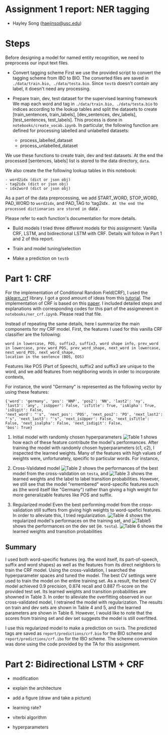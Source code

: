 # Assignment 1 report: NER tagging
- Hayley Song (haejinso@usc.edu)

# Steps
Before designing a model for named entity recognition, we need to preprocess our input text files.

- Convert tagging scheme
First we use the provided script to convert the tagging scheme from IBO to BIO.
The converted files are saved in `./data/train.bio, ./data/testa.bio`. Since `testb` doesn't
contain any label, it doesn't need any processing.  

- Prepare train, dev, test dataset for the supervised learning framework
We map each word and tag in `./data/train.bio, ./data/testa.bio` to indices according to the lookup
tables and split the datasets to create [train_sentences, train_labels], [dev_sentences, dev_labels], 
[test_sentences, test_labels]. This process is done in `notebooks/create_vocab.ipynb`. 
In particular, the following function are defined for processing labelled and unlabelled datasets:

    - process_labelled_dataset
    - process_unlabelled_dataset

We use these functions to create train, dev and test datasets. At the end the processed 
[sentences, labels] list is stored to the data directory, `data`.

We also create the the following lookup tables in this notebook:

    - word2idx (dict or json obj)
    - tag2idx (dict or json obj)
    - idx2word (dict or json obj)
    
As a part of the data preprocessing, we add START_WORD, STOP_WORD, PAD_WORD to `word2idx`, and 
PAD_TAG to 'tag2idx`. At the end the processed dictionaries are stored in `data`.

Please refer to each function's documentation for more details.

- Build models
I tried three different models for this assignment: Vanilla CRF, LSTM, and bidirectional LSTM with CRF.
Details will follow in Part 1 and 2 of this report.

- Train and model tuning/selection

- Make a prediction on `testb`


# Part 1: CRF
For the implementation of Conditional Random Field(CRF), I used the [sklearn_crf]() library. 
I got a good amount of ideas from this [tutorial](). The implementation of CRF is based on this [paper]().
I included detailed steps and explanations with corresponding codes for this part of the assigmenent in
`notebooks/ner_crf.ipynb`. Please read that file.

Instead of repeating the same details, here I summarize the main components for my CRF model.
First, the features I used for this vanilla CRF classifier are the following:

    word in lowercase, POS, suffix2, suffix3, word shape info, prev_word in lowercase, prev_word_POS, prev_word_shape, next_word in lowercase, next_word_POS, next_word_shape,
    location in the sentence (BOS, EOS)
    
Features like POS (Part of Speech), suffix2 and suffix3 are unique to the word, and we add features from neighboring
words in order to incorporate contexts,

For instance, the word "Germany" is represented as the following vector by using these features:
    
    {'word': 'germany', 'pos': 'NNP', 'pos2': 'NN', 'last2': 'ny', 'last3': 'any', 'isUpper': False, 'isTitle': True, 'isAlpha': True, 'isDigit': False, 
    'next_word': "'s", 'next_pos': 'POS', 'next_pos2': 'PO', 'next_last2': "'s", 'next_last3': "'s", 'next_isUpper': False, 'next_isTitle': False, 'next_isalpha': False, 'next_isdigit': False, 
    'bos': True}


1. Initial model with randomly chosen hyperparameters
![Table 1](images/crf1_weights.png) shows how each of these feature contribute the model's performances.
After training the model with randomly chosen hyperparameters (c1, c2), I inspected the learned weights.
Many of the features with high values of weights were, unfortunately, specific to particular words. For instance,


2. Cross-Validated model
![Table 2](images/best_crf_performances.png) shows the performances of the best model from the cross-validation on 
`testa`, and ![Table 3](images/best_crf_weights.png) shows the learned weights and the label to label transition
probabilities.  However, we still see that the model "remembered" word-specific features such as (the word itself like "Germany")
rather than giving a high weight for more generalizable features like POS and suffix.  

3. Regularized model
Even the best performing model from the cross-validation still suffers from giving high weights to word-spefici features.
In order to alleviate this, I tried regularization.  ![Table 4](images/crf_reg_train_performances.png) shows the regularized 
model's performaces on the training set, and ![Table5](images/crf_reg_dev_performances.png) shows the performances 
on the dev set (ie. `testa`). ![Table 6](images/crf_reg_weights.png) shows the learned weights and transition probabilities 


## Summary
I used both word-specific features (eg. the word itself, its part-of-speech, suffix and word shapes) as well
as the features from its direct neighbors to train the CRF model.  Using the cross-validation, I searched the 
hyperparameter spaces and tuned the model.  The best CV settings were used to train the model on the entire 
training set.  As a result, the best CV model achieved 0.9 precision, 0.874 recall and 0.887 f1-score on the
provided test set.  Its learned weights and transition probabilities are showned in Table 3. In order to alleviate
the overfitting observed in our cross-validated model, I retrained the model with regularization.  The results on
train and dev sets are shown in Table 4 and 5, and the learned parameters are shown in Table 6.  However, I would
like to note that the scores from training set and dev set suggests the model is still overfitted. 

I use this regularized model to make a prediction on `testb`.  The predicted tags are saved as 
`report/predictions/crf.bio` for the BIO scheme and `report/predictions/crf.ibo` for the IBO scheme.  The scheme conversion 
was done using the code provided by the TA for this assignment. 

# Part 2: Bidirectional LSTM + CRF
- modification
- explain the architecture
- add a figure (draw and take a picture)
- learning rate?

- viterbi algorithm
- hyperparameters



